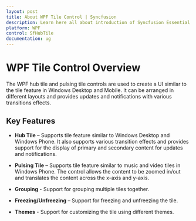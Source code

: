 ```yaml
---
layout: post
title: About WPF Tile Control | Syncfusion
description: Learn here all about introduction of Syncfusion Essential Studio WPF Tile Control, its elements and more.
platform: WPF
control: SfHubTile
documentation: ug
---
```


# WPF Tile Control Overview

The WPF hub tile and pulsing tile controls are used to create a UI similar to the tile feature in Windows Desktop and Mobile. It can be arranged in different layouts and provides updates and notifications with various transitions effects.

## Key Features

* **Hub Tile** – Supports tile feature similar to Windows Desktop and Windows Phone. It also supports various transition effects and provides support for the display of primary and secondary content for updates and notifications.

* **Pulsing Tile** – Supports tile feature similar to music and video tiles in Windows Phone. The control allows the content to be zoomed in/out and translates the content across the x-axis and y-axis.
  
* **Grouping** - Support for grouping multiple tiles together.

* **Freezing/Unfreezing** – Support for freezing and unfreezing the tile.

* **Themes** -  Support for customizing the tile using different themes.